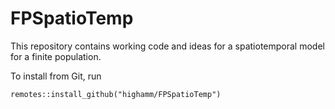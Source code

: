 # FPSpatioTemp

This repository contains working code and ideas for a spatiotemporal model for a finite population. 

To install from Git, run

```{r}
remotes::install_github("highamm/FPSpatioTemp")
```